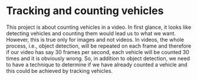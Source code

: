 # Tracking and counting vehicles
This project is about counting vehicles in a video. In first glance, it looks like detecting vehicles and counting them would lead us to what we want. However, this is true only for images and not videos. In videos, the whole process, i.e., object detection, will be repeated on each frame and therefore if our video has say 30 frames per second, each vehicle will be counted 30 times and it is obviously wrong. So, in addition to object detection, we need to have a technique to determine if we have already counted a vehicle and this could be achieved by tracking vehicles.





